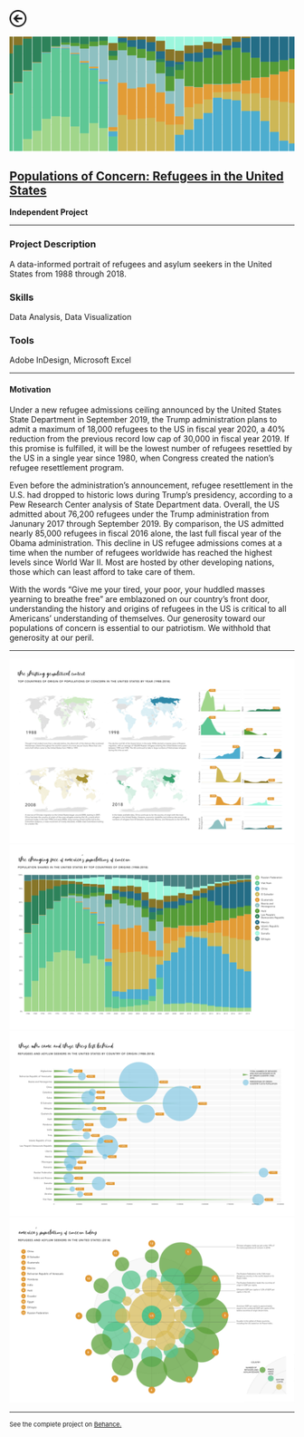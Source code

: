 [<img src="images/arrow_back.png?raw=true" width="30"/><MORE DATA SCIENCE>](/data_science/index)

[<img src="images/CGDV1.png?raw=true"/>](https://www.behance.net/gallery/87351527/Populations-of-Concern-Refugees-in-the-United-States)

## [Populations of Concern: Refugees in the United States](https://www.behance.net/gallery/87351527/Populations-of-Concern-Refugees-in-the-United-States)
**Independent Project**<br>

---

### Project Description
A data-informed portrait of refugees and asylum seekers in the United States from 1988 through 2018.

### Skills 
Data Analysis, Data Visualization

### Tools 
Adobe InDesign, Microsoft Excel

---

#### Motivation

Under a new refugee admissions ceiling announced by the United States State Department in September 2019, the Trump administration plans to admit a maximum of 18,000 refugees to the US in fiscal year 2020, a 40% reduction from the previous record low cap of 30,000 in fiscal year 2019. If this promise is fulfilled, it will be the lowest number of refugees resettled by the US in a single year since 1980, when Congress created the nation’s refugee resettlement program.

Even before the administration’s announcement, refugee resettlement in the U.S. had dropped to historic lows during Trump’s presidency, according to a Pew Research Center analysis of State Department data. Overall, the US admitted about 76,200 refugees under the Trump administration from Janunary 2017 through September 2019. By comparison, the US admitted nearly 85,000 refugees in fiscal 2016 alone,
the last full fiscal year of the Obama administration. This decline in US refugee admissions comes at a time when the number of refugees worldwide has reached the highest levels since World War II. Most are hosted by other developing nations, those which can least afford to take care of them.

With the words “Give me your tired, your poor, your huddled masses yearning to breathe free” are emblazoned on our country’s front door, understanding the history and origins of refugees in the US is critical to all Americans’ understanding of themselves. Our generosity toward our populations of concern is essential to our patriotism. We withhold that generosity at our peril. 

---

<img src="images/CGDV2.png?raw=true"/>

<img src="images/CGDV3.png?raw=true"/> 

<img src="images/CGDV4.png?raw=true"/>

<img src="images/CGDV5.png?raw=true"/>

---
<p style="font-size:11px">See the complete project on <a href="https://www.behance.net/gallery/87351527/Populations-of-Concern-Refugees-in-the-United-States">Behance.</a></p>
